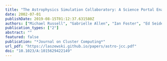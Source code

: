```yaml
---
title: "The Astrophysics Simulation Collaboratory: A Science Portal Enabling Community Software Development"
date: 2002-07-01
publishDate: 2019-08-15T01:12:37.631580Z
authors: ["Michael Russell", "Gabrielle Allen", "Ian Foster", "Ed Seidel", "Jason Novotny", "John Shalf", "Gregor von Laszewski", "Greg Daues"]
publication_types: ["2"]
abstract: ""
featured: false
publication: "*Journal on Cluster Computing*"
url_pdf: "https://laszewski.github.io/papers/astro-jcc.pdf"
doi: "10.1023/A:1015629422149"
---
```


